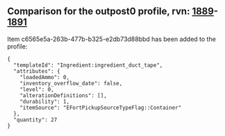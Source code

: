 ## Comparison for the outpost0 profile, rvn: [1889](https://github.com/PRO100KatYT/FortniteProfileRevisions/tree/main/profiles/outpost0/1889%20outpost0.json)-[1891](https://github.com/PRO100KatYT/FortniteProfileRevisions/tree/main/profiles/outpost0/1891%20outpost0.json)

Item c6565e5a-263b-477b-b325-e2db73d88bbd has been added to the profile:

```
{
  "templateId": "Ingredient:ingredient_duct_tape",
  "attributes": {
    "loadedAmmo": 0,
    "inventory_overflow_date": false,
    "level": 0,
    "alterationDefinitions": [],
    "durability": 1,
    "itemSource": "EFortPickupSourceTypeFlag::Container"
  },
  "quantity": 27
}
```

<br><br>
